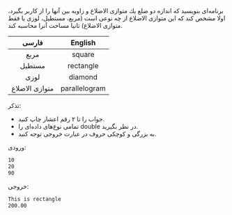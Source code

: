 برنامه‌ای بنويسيد كه اندازه دو ضلع يك متوازی الاضلاع و زاويه بين آنها را از كاربر بگيرد، اولا مشخص كند كه اين متوازی الاضلاع از چه نوعی است (مربع، مستطيل، لوزی يا فقط متوازی الاضلاع) ثانيا مساحت آنرا محاسبه كند.

|     فارسی      |    English    |
| :------------: | :-----------: |
|      مربع      |    square     |
|     مستطیل     |   rectangle   |
|      لوزی      |    diamond    |
| متوازی الاضلاع | parallelogram |

تذکر:
* جواب را تا ۲ رقم اعشار چاپ کنید.
* تمامی نوع‌های داده‌ای را double در نظر بگیرید.
* به بزرگی و کوچکی حروف در عبارت خروجی توجه کنید.

ورودی:

```sh
10
20
90
```

خروجی:

```sh
This is rectangle
200.00
```